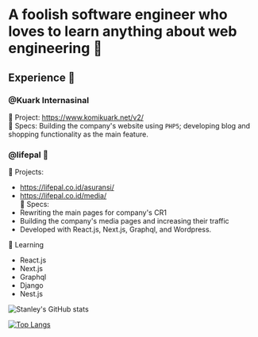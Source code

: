 # A foolish software engineer who loves to learn anything about web engineering 👋

## Experience 🔭
### @Kuark Internasinal  
:rocket: Project: https://www.komikuark.net/v2/ \
💬 Specs: Building the company's website using `PHP5`; developing blog and shopping functionality as the main feature.

### @lifepal 🔭
:rocket: Projects: 
- https://lifepal.co.id/asuransi/
- https://lifepal.co.id/media/ \
💬 Specs: 
- Rewriting the main pages for company's CR1 
- Building the company's media pages and increasing their traffic
- Developed with React.js, Next.js, Graphql, and Wordpress.

🌱 Learning
- React.js
- Next.js
- Graphql
- Django
- Nest.js 

![Stanley's GitHub stats](https://github-readme-stats.vercel.app/api?username=stanley355&count_private=true&show_icons=true&theme=radical)

[![Top Langs](https://github-readme-stats.vercel.app/api/top-langs/?username=stanley355&layout=compact)](https://github.com/anuraghazra/github-readme-stats)

<!--
**stanley355/stanley355** is a ✨ _special_ ✨ repository because its `README.md` (this file) appears on your GitHub profile.

Here are some ideas to get you started:

- 🔭 I’m currently working on ...
- 🌱 I’m currently learning ...
- 👯 I’m looking to collaborate on ...
- 🤔 I’m looking for help with ...
- 💬 Ask me about ...
- 📫 How to reach me: ...
- 😄 Pronouns: ...
- ⚡ Fun fact: ...
-->


